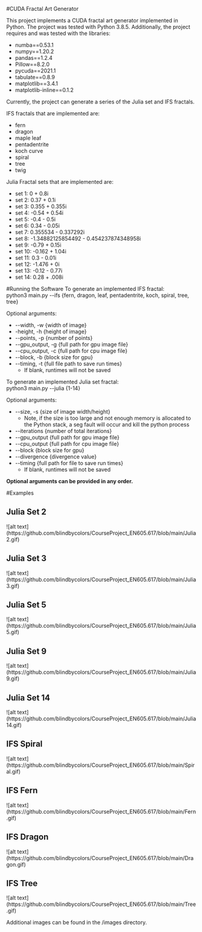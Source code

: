 #CUDA Fractal Art Generator

This project implements a CUDA fractal art generator implemented in Python. The
project was tested with Python 3.8.5. Additionally, the project requires and was
tested with the libraries:

- numba==0.53.1
- numpy==1.20.2
- pandas==1.2.4
- Pillow==8.2.0
- pycuda==2021.1
- tabulate==0.8.9
- matplotlib==3.4.1
- matplotlib-inline==0.1.2

Currently, the project can generate a series of the Julia set and IFS fractals.

IFS fractals that are implemented are:
- fern
- dragon
- maple leaf
- pentadentrite
- koch curve
- spiral
- tree
- twig

Julia Fractal sets that are implemented are:
- set 1: 0 + 0.8i
- set 2: 0.37 + 0.1i
- set 3: 0.355 + 0.355i
- set 4: -0.54 + 0.54i
- set 5: -0.4 - 0.5i
- set 6: 0.34 - 0.05i
- set 7: 0.355534 - 0.337292i
- set 8: -1.34882125854492 - 0.454237874348958i
- set 9: -0.79 + 0.15i
- set 10: -0.162 + 1.04i
- set 11: 0.3 - 0.01i
- set 12: -1.476 + 0i
- set 13: -0.12 - 0.77i
- set 14: 0.28 + .008i 

#Running the Software
To generate an implemented IFS fractal:<br>
python3 main.py --ifs {fern, dragon, leaf, pentadentrite, koch, spiral, tree, tree}

Optional arguments:<br>
- --width, -w {width of image}
- -height, -h {height of image}
- --points, -p {number of points}
- --gpu_output, -g {full path for gpu image file}
- --cpu_output, -c {full path for cpu image file}
- --block, -b {block size for gpu}
- --timing, -t {full file path to save run times} 
  - If blank, runtimes will not be saved

To generate an implemented Julia set fractal:<br>
python3 main.py --julia {1-14}

Optional arguments:<br>
- --size, -s {size of image width/height}
    - Note, if the size is too large and not enough memory is allocated to the
      Python stack, a seg fault will occur and kill the python process
- --iterations {number of total iterations}
- --gpu_output {full path for gpu image file}
- --cpu_output {full path for cpu image file}
- --block {block size for gpu}
- --divergence {divergence value}
- --timing {full path for file to save run times}
  - If blank, runtimes will not be saved

<b>Optional arguments can be provided in any order.</b>

#Examples

<h2>Julia Set 2</h2>
![alt text](https://github.com/blindbycolors/CourseProject_EN605.617/blob/main/Julia2.gif)

<h2>Julia Set 3</h2>
![alt text](https://github.com/blindbycolors/CourseProject_EN605.617/blob/main/Julia3.gif)

<h2>Julia Set 5</h2>
![alt text](https://github.com/blindbycolors/CourseProject_EN605.617/blob/main/Julia5.gif)

<h2>Julia Set 9</h2>
![alt text](https://github.com/blindbycolors/CourseProject_EN605.617/blob/main/Julia9.gif)

<h2>Julia Set 14</h2>
![alt text](https://github.com/blindbycolors/CourseProject_EN605.617/blob/main/Julia14.gif)

<h2>IFS Spiral</h2>
![alt text](https://github.com/blindbycolors/CourseProject_EN605.617/blob/main/Spiral.gif)

<h2>IFS Fern</h2>
![alt text](https://github.com/blindbycolors/CourseProject_EN605.617/blob/main/Fern.gif)

<h2>IFS Dragon</h2>
![alt text](https://github.com/blindbycolors/CourseProject_EN605.617/blob/main/Dragon.gif)

<h2>IFS Tree</h2>
![alt text](https://github.com/blindbycolors/CourseProject_EN605.617/blob/main/Tree.gif)

Additional images can be found in the /images directory.

